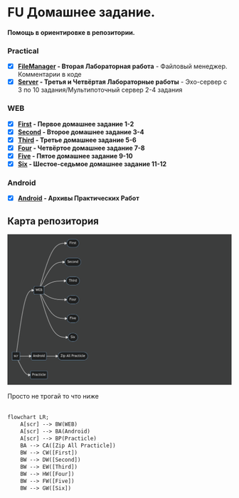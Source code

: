 # FU Домашнее задание.

#### Помощь в ориентировке в репозитории.

### Practical

* [X] **[FileManager](/scr/Practical/FileManager) - Вторая Лабораторная работа** - Файловый менеджер. Комментарии в коде
* [X] **[Server](/scr/Practical/Server) - Третья и Четвёртая Лабораторные работы** - Эхо-сервер с 3 по 10 задания/Мультипоточный сервер 2-4 задания

### WEB

* [X] **[First](/scr/WEB/First) - Первое домашнее задание 1-2**
* [X] **[Second](/scr/WEB/Second) - Второе домашнее задание 3-4**
* [X] **[Third](/scr/WEB/Third) - Третье домашнее задание 5-6** 
* [X] **[Four](/scr/WEB/Four) - Четвёртое домашнее задание 7-8**
* [X] **[Five](/scr/WEB/Five) - Пятое домашнее задание 9-10**
* [X] **[Six](/scr/WEB/Six) - Шестое-седьмое домашнее задание 11-12**

### Android

* [X] **[Android](/scr/Android) - Архивы Практических Работ**

## Карта репозитория

![Карта репозитория](https://github.com/all-creator/FU/raw/master/resources/img/graf.png)

Просто не трогай то что ниже
```mermaid

flowchart LR;
    A[scr] --> BW(WEB)
    A[scr] --> BA(Android)
    A[scr] --> BP(Practicle)
    BA --> CA([Zip All Practicle])
    BW --> CW([First])
    BW --> DW([Second])
    BW --> EW([Third])
    BW --> HW([Four])
    BW --> FW([Five])
    BW --> GW([Six])
```
